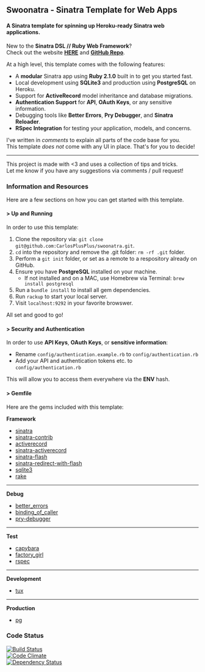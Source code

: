 ## Swoonatra - Sinatra Template for Web Apps

#### A Sinatra template for spinning up Heroku-ready Sinatra web applications.
 
New to the **Sinatra DSL // Ruby Web Framework**?  
Check out the website **[HERE](http://www.sinatrarb.com/)** and **[GitHub Repo](https://github.com/sinatra/sinatra)**.

At a high level, this template comes with the following features:  

- A **modular** Sinatra app using **Ruby 2.1.0** built in to get you started fast. 
- Local development using **SQLite3** and production using **PostgreSQL** on Heroku.
- Support for **ActiveRecord** model inheritance and database migrations.
- **Authentication Support** for **API**, **OAuth Keys**, or any sensitive information.
- Debugging tools like **Better Errors**, **Pry Debugger**, and **Sinatra Reloader**.
- **RSpec Integration** for testing your application, models, and concerns.

I've written in *comments* to explain all parts of the code base for you.  
This template *does not* come with any UI in place. That's for you to decide!

---

This project is made with <3 and uses a collection of tips and tricks.  
Let me know if you have any suggestions via comments / pull request!

### Information and Resources

Here are a few sections on how you can get started with this template.

#### > Up and Running

In order to use this template:

1.  Clone the repository via: `git clone git@github.com:CarlosPlusPlus/swoonatra.git`.
2.  `cd` into the repository and remove the .git folder: `rm -rf .git` folder.
3.  Perform a `git init` folder, or set as a remote to a respository already on GitHub.
4.  Ensure you have **PostgreSQL** installed on your machine.
	- If not installed and on a MAC, use Homebrew via Terminal: `brew install postgresql`
5. Run a `bundle install` to install all gem dependencies.
6. Run `rackup` to start your local server.
7. Visit `localhost:9292` in your favorite browswer.

All set and good to go!

#### > Security and Authentication

In order to use **API Keys**, **OAuth Keys**, or **sensitive information**:

- Rename `config/authentication.example.rb` to `config/authentication.rb`
- Add your API and authentication tokens etc. to `config/authentication.rb`

This will allow you to access them everywhere via the **ENV** hash.

#### > Gemfile

Here are the gems included with this template:

**Framework**  

- [sinatra](http://www.sinatrarb.com/)
- [sinatra-contrib](https://github.com/sinatra/sinatra-contrib)
- [activerecord](http://guides.rubyonrails.org/active_record_querying.html)
- [sinatra-activerecord](https://github.com/bmizerany/sinatra-activerecord)
- [sinatra-flash](https://github.com/SFEley/sinatra-flash)
- [sinatra-redirect-with-flash](https://github.com/vast/sinatra-redirect-with-flash)
- [sqlite3](https://github.com/luislavena/sqlite3-ruby)
- [rake](http://rake.rubyforge.org/)

---

**Debug**  

- [better_errors](https://github.com/charliesome/better_errors)
- [binding_of_caller](https://github.com/banister/binding_of_caller)
- [pry-debugger](https://github.com/nixme/pry-debugger)

---

**Test**

- [capybara](www.test.com)
- [factory_girl](www.test.com)
- [rspec](www.test.com)

---

**Development**  

- [tux](https://github.com/cldwalker/tux)

---

**Production**  

- [pg](https://github.com/ged/ruby-pg)

### Code Status

[![Build Status](https://travis-ci.org/CarlosPlusPlus/swoonatra.png?branch=master)](https://travis-ci.org/CarlosPlusPlus/swoonatra)    
[![Code Climate](https://codeclimate.com/github/CarlosPlusPlus/swoonatra.png)](https://codeclimate.com/github/CarlosPlusPlus/swoonatra)  
[![Dependency Status](https://gemnasium.com/CarlosPlusPlus/swoonatra.png)](https://gemnasium.com/CarlosPlusPlus/swoonatra)
